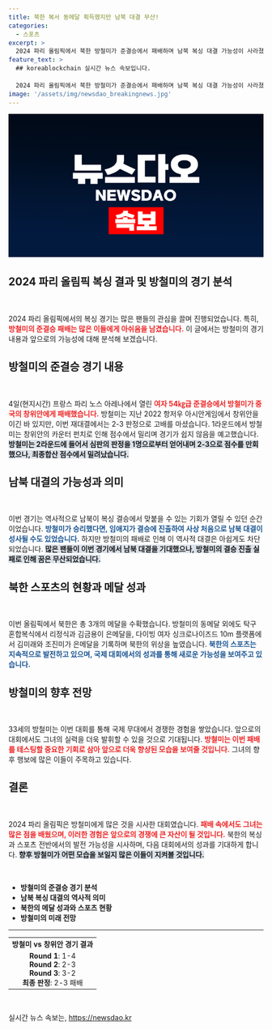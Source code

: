 ```yaml
---
title: 북한 복서 동메달 획득했지만 남북 대결 무산!
categories:
  - 스포츠
excerpt: >
  2024 파리 올림픽에서 북한 방철미가 준결승에서 패배하며 남북 복싱 대결 가능성이 사라졌다. 과거의 영광을 뒤로하고 동메달을 획득한 방철미의 아쉬운 순간을 전한다!
feature_text: >
  ## koreablockchain 실시간 뉴스 속보입니다.

  2024 파리 올림픽에서 북한 방철미가 준결승에서 패배하며 남북 복싱 대결 가능성이 사라졌다. 과거의 영광을 뒤로하고 동메달을 획득한 방철미의 아쉬운 순간을 전한다!
image: '/assets/img/newsdao_breakingnews.jpg'
---
```


<p><img src="/assets/img/newsdao_breakingnews.jpg" alt="koreablockchain 속보" /></p>

<h2 data-ke-size="size26">2024 파리 올림픽 복싱 결과 및 방철미의 경기 분석</h2>

<p data-ke-size="size16">&nbsp;</p>

<p>2024 파리 올림픽에서의 복싱 경기는 많은 팬들의 관심을 끌며 진행되었습니다. 특히, <b><span style="color: #ee2323;">방철미의 준결승 패배는 많은 이들에게 아쉬움을 남겼습니다.</span></b> 이 글에서는 방철미의 경기 내용과 앞으로의 가능성에 대해 분석해 보겠습니다.</p>

<h2 data-ke-size="size26">방철미의 준결승 경기 내용</h2>

<p data-ke-size="size16">&nbsp;</p>

<p>4일(현지시간) 프랑스 파리 노스 아레나에서 열린 <b><span style="color: #ee2323;">여자 54㎏급 준결승에서 방철미가 중국의 창위안에게 패배했습니다.</span></b> 방철미는 지난 2022 항저우 아시안게임에서 창위안을 이긴 바 있지만, 이번 재대결에서는 2-3 판정으로 고배를 마셨습니다. 1라운드에서 방철미는 창위안의 카운터 펀치로 인해 점수에서 밀리며 경기가 쉽지 않음을 예고했습니다. <b><span style="background-color: #21538527;">방철미는 2라운드에 들어서 심판의 판정을 1명으로부터 얻어내며 2-3으로 점수를 만회했으나, 최종합산 점수에서 밀려났습니다.</span></b></p>

<h2 data-ke-size="size26">남북 대결의 가능성과 의미</h2>

<p data-ke-size="size16">&nbsp;</p>

<p>이번 경기는 역사적으로 남북이 복싱 결승에서 맞붙을 수 있는 기회가 열릴 수 있던 순간이었습니다. <b><span style="color: #1a5490;">방철미가 승리했다면, 임애지가 결승에 진출하여 사상 처음으로 남북 대결이 성사될 수도 있었습니다.</span></b> 하지만 방철미의 패배로 인해 이 역사적 대결은 아쉽게도 차단되었습니다. <b><span style="background-color: #21538527;">많은 팬들이 이번 경기에서 남북 대결을 기대했으나, 방철미의 결승 진출 실패로 인해 꿈은 무산되었습니다.</span></b></p>

<h2 data-ke-size="size26">북한 스포츠의 현황과 메달 성과</h2>

<p data-ke-size="size16">&nbsp;</p>

<p>이번 올림픽에서 북한은 총 3개의 메달을 수확했습니다. 방철미의 동메달 외에도 탁구 혼합복식에서 리정식과 김금용이 은메달을, 다이빙 여자 싱크로나이즈드 10m 플랫폼에서 김미래와 조진미가 은메달을 기록하며 북한의 위상을 높였습니다. <b><span style="color: #1a5490;">북한의 스포츠는 지속적으로 발전하고 있으며, 국제 대회에서의 성과를 통해 새로운 가능성을 보여주고 있습니다.</span></b></p>

<h2 data-ke-size="size26">방철미의 향후 전망</h2>

<p data-ke-size="size16">&nbsp;</p>

<p>33세의 방철미는 이번 대회를 통해 국제 무대에서 경쟁한 경험을 쌓았습니다. 앞으로의 대회에서도 그녀의 실력을 더욱 발휘할 수 있을 것으로 기대됩니다. <b><span style="color: #ee2323;">방철미는 이번 패배를 테스팅할 중요한 기회로 삼아 앞으로 더욱 향상된 모습을 보여줄 것입니다.</span></b> 그녀의 향후 행보에 많은 이들이 주목하고 있습니다.</p>

<h2 data-ke-size="size26">결론</h2>

<p data-ke-size="size16">&nbsp;</p>

<p>2024 파리 올림픽은 방철미에게 많은 것을 시사한 대회였습니다. <b><span style="color: #ee2323;">패배 속에서도 그녀는 많은 점을 배웠으며, 이러한 경험은 앞으로의 경쟁에 큰 자산이 될 것입니다.</span></b> 북한의 복싱과 스포츠 전반에서의 발전 가능성을 시사하며, 다음 대회에서의 성과를 기대하게 합니다. <b><span style="background-color: #21538527;">향후 방철미가 어떤 모습을 보일지 많은 이들이 지켜볼 것입니다.</span></b></p>

<p data-ke-size="size16">&nbsp;</p>

<ul>
    <li><b>방철미의 준결승 경기 분석</b></li>
    <li><b>남북 복싱 대결의 역사적 의미</b></li>
    <li><b>북한의 메달 성과와 스포츠 현황</b></li>
    <li><b>방철미의 미래 전망</b></li>
</ul>

<hr>

<table>
    <tr>
        <td style="text-align: center; height: 17px;"><b>방철미 vs 창위안 경기 결과</b></td>
    </tr>
    <tr>
        <td style="text-align: center; height: 17px;"><b>Round 1</b>: 1-4<br/>
            <b>Round 2</b>: 2-3<br/>
            <b>Round 3</b>: 3-2<br/>
            <b>최종 판정</b>: 2-3 패배</td>
    </tr>
</table>

<p data-ke-size="size16">&nbsp;</p>
실시간 뉴스 속보는, <a href="https://newsdao.kr" rel="dofollow">https://newsdao.kr</a>


